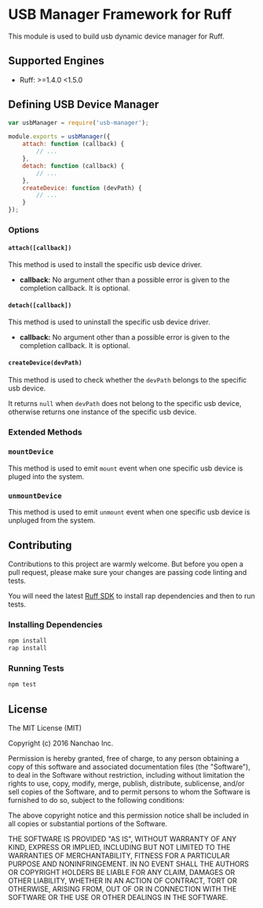 # USB Manager Framework for Ruff

This module is used to build usb dynamic device manager for Ruff.

## Supported Engines

* Ruff: >=1.4.0 <1.5.0

## Defining USB Device Manager

```js
var usbManager = require('usb-manager');

module.exports = usbManager({
    attach: function (callback) {
        // ...
    },
    detach: function (callback) {
        // ...
    },
    createDevice: function (devPath) {
        // ...
    }
});
```

### Options

#### `attach([callback])`

This method is used to install the specific usb device driver.

- **callback:** No argument other than a possible error is given to the completion callback. It is optional.

#### `detach([callback])`

This method is used to uninstall the specific usb device driver.

- **callback:** No argument other than a possible error is given to the completion callback. It is optional.

#### `createDevice(devPath)`

This method is used to check whether the `devPath` belongs to the specific usb device.

It returns `null` when `devPath` does not belong to the specific usb device, otherwise returns one instance of the specific usb device.

### Extended Methods

### `mountDevice`

This method is used to emit `mount` event when one specific usb device is pluged into the system.

### `unmountDevice`

This method is used to emit `unmount` event when one specific usb device is unpluged from the system.

## Contributing

Contributions to this project are warmly welcome. But before you open a pull request, please make sure your changes are passing code linting and tests.

You will need the latest [Ruff SDK](https://ruff.io/) to install rap dependencies and then to run tests.

### Installing Dependencies

```sh
npm install
rap install
```

### Running Tests

```sh
npm test
```

## License

The MIT License (MIT)

Copyright (c) 2016 Nanchao Inc.

Permission is hereby granted, free of charge, to any person obtaining a copy of this software and associated documentation files (the "Software"), to deal in the Software without restriction, including without limitation the rights to use, copy, modify, merge, publish, distribute, sublicense, and/or sell copies of the Software, and to permit persons to whom the Software is furnished to do so, subject to the following conditions:

The above copyright notice and this permission notice shall be included in all copies or substantial portions of the Software.

THE SOFTWARE IS PROVIDED "AS IS", WITHOUT WARRANTY OF ANY KIND, EXPRESS OR IMPLIED, INCLUDING BUT NOT LIMITED TO THE WARRANTIES OF MERCHANTABILITY, FITNESS FOR A PARTICULAR PURPOSE AND NONINFRINGEMENT. IN NO EVENT SHALL THE AUTHORS OR COPYRIGHT HOLDERS BE LIABLE FOR ANY CLAIM, DAMAGES OR OTHER LIABILITY, WHETHER IN AN ACTION OF CONTRACT, TORT OR OTHERWISE, ARISING FROM, OUT OF OR IN CONNECTION WITH THE SOFTWARE OR THE USE OR OTHER DEALINGS IN THE SOFTWARE.


